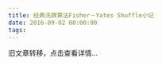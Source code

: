 ```yaml
---
title: 经典洗牌算法Fisher－Yates Shuffle小记
date: 2016-09-02 00:00:00
tags:
---
```


旧文章转移，点击查看详情...
<script src='/old/loader.js'></script>